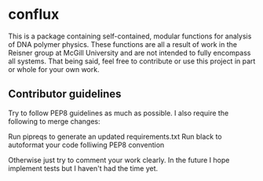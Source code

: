 # conflux

This is a package containing self-contained, modular functions for analysis of
DNA polymer physics. These functions are all a result of work in the Reisner
group at McGill University and are not intended to fully encompass all systems.
That being said, feel free to contribute or use this project in part or whole
for your own work. 

## Contributor guidelines

Try to follow PEP8 guidelines as much as possible. I also require the following
to merge changes:

Run pipreqs to generate an updated requirements.txt
Run black to autoformat your code folliwing PEP8 convention

Otherwise just try to comment your work clearly. In the future I hope implement
tests but I haven't had the time yet.
